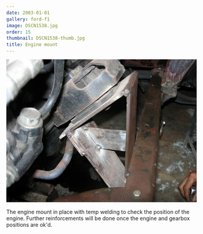 ```yaml
---
date: 2003-01-01
gallery: ford-f1
image: DSCN1538.jpg
order: 15
thumbnail: DSCN1538-thumb.jpg
title: Engine mount
---
```


![Engine mount](./DSCN1538.jpg)

The engine mount in place with temp welding to check the position of the engine. Further reinforcements will be done once the engine and gearbox positions are ok'd.